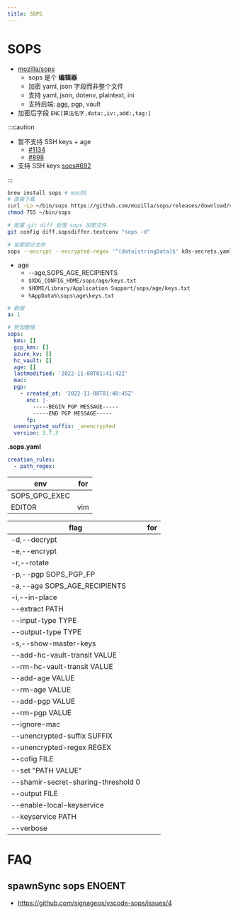```yaml
---
title: SOPS
---
```


# SOPS

- [mozilla/sops](https://github.com/mozilla/sops)
  - sops 是个 **编辑器**
  - 加密 yaml, json 字段而非整个文件
  - 支持 yaml, json, dotenv, plaintext, ini
  - 支持后端: [age](./age.md), pgp, vault
- 加密后字段 `ENC[算法名字,data:,iv:,add:,tag:]`

:::caution

- 暂不支持 SSH keys + age
  - [#1134](https://github.com/mozilla/sops/pull/1134)
  - [#898](https://github.com/mozilla/sops/pull/898)
- 支持 SSH keys [sops#692](https://github.com/mozilla/sops/issues/692)

:::

```bash
brew install sops # macOS
# 直接下载
curl -Lo ~/bin/sops https://github.com/mozilla/sops/releases/download/v3.7.3/sops-v3.7.3.darwin.amd64
chmod 755 ~/bin/sops

# 配置 git diff 处理 sops 加密文件
git config diff.sopsdiffer.textconv "sops -d"

# 加密部分文件
sops --encrypt --encrypted-regex '^(data|stringData)$' k8s-secrets.yaml
```

- age
  - --age,SOPS_AGE_RECIPIENTS
  - `$XDG_CONFIG_HOME/sops/age/keys.txt`
  - `$HOME/Library/Application Support/sops/age/keys.txt`
  - `%AppData%\sops\age\keys.txt`

```yaml title="加密后的数据"
# 数据
a: 1

# 附加数据
sops:
  kms: []
  gcp_kms: []
  azure_kv: []
  hc_vault: []
  age: []
  lastmodified: '2022-11-08T01:41:42Z'
  mac:
  pgp:
    - created_at: '2022-11-08T01:40:45Z'
      enc: |-
        -----BEGIN PGP MESSAGE-----
        -----END PGP MESSAGE-----
      fp:
  unencrypted_suffix: _unencrypted
  version: 3.7.3
```

**.sops.yaml**

```yaml
creation_rules:
  - path_regex:
```

| env           | for |
| ------------- | --- |
| SOPS_GPG_EXEC |
| EDITOR        | vim |

| flag                                | for |
| ----------------------------------- | --- |
| -d,--decrypt                        |
| -e,--encrypt                        |
| -r,--rotate                         |
| -p,--pgp SOPS_PGP_FP                |
| -a,--age SOPS_AGE_RECIPIENTS        |
| -i,--in-place                       |
| --extract PATH                      |
| --input-type TYPE                   |
| --output-type TYPE                  |
| -s,--show-master-keys               |
| --add-hc-vault-transit VALUE        |
| --rm-hc-vault-transit VALUE         |
| --add-age VALUE                     |
| --rm-age VALUE                      |
| --add-pgp VALUE                     |
| --rm-pgp VALUE                      |
| --ignore-mac                        |
| --unencrypted-suffix SUFFIX         |
| --unencrypted-regex REGEX           |
| --cofig FILE                        |
| --set "PATH VALUE"                  |
| --shamir-secret-sharing-threshold 0 |
| --output FILE                       |
| --enable-local-keyservice           |
| --keyservice PATH                   |
| --verbose                           |

# FAQ
## spawnSync sops ENOENT

- https://github.com/signageos/vscode-sops/issues/4
